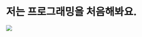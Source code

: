 # 저는 프로그래밍을 처음해봐요.
<img src="https://octodex.github.com/images/dinotocat.png" style="weigth: 200px;">
